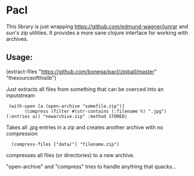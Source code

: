 # Pacl

This library is just wrapping https://github.com/edmund-wagner/junrar and sun's zip utilities.
It provides a more sane clojure interface for working with archives.

## Usage:

   (extract-files "https://github.com/bonega/pacl/zipball/master" "thesourceofthislib")

Just extracts all files from something that can be coerced into an inputstream

     (with-open [a (open-archive "somefile.zip")]
           (compress (filter #(str-contains (:filename %) ".jpg") (:entries a)) "newarchive.zip" :method STORED)

Takes all .jpg entries in a zip and creates another archive with no compression

      (compress-files ["data/"] "filename.zip")

compresses all files (or directories) to a new archive.

"open-archive" and "compress" tries to handle anything that quacks...


